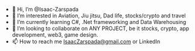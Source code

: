 - 👋 Hi, I’m @Isaac-Zarspada
- 👀 I’m interested in Aviation, Jiu jitsu, Dad life, stocks/crypto and travel
- 🌱 I’m currently learning C#, .Net frameworking and Data Warehousing
- 💞️ I’m looking to collaborate on ANY PROJECT, be it stocks, crypto, app development, web3, game design.
- 📫 How to reach me IsaacZarspada@gmail.com or LinkedIn

<!---
Isaac-Zarspada/Isaac-Zarspada is a ✨ special ✨ repository because its `README.md` (this file) appears on your GitHub profile.
You can click the Preview link to take a look at your changes.
--->
